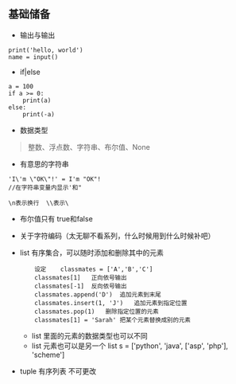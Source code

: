 ## 基础储备

* 输出与输出
```
print('hello, world')
name = input()
```

* if|else
```
a = 100
if a >= 0:
    print(a)
else:
    print(-a)
```

* 数据类型
>整数、浮点数、字符串、布尔值、None

* 有意思的字符串
```
'I\'m \"OK\"!' = I'm "OK"!
//在字符串变量内显示'和"
```
```
\n表示换行  \\表示\
```

* 布尔值只有 true和false


* 关于字符编码（太无聊不看系列，什么时候用到什么时候补吧）

* list 有序集合，可以随时添加和删除其中的元素
    ```
        设定    classmates = ['A','B','C']
        classmates[1]   正向依号输出
        classmates[-1]  反向依号输出
        classmates.append('D')  追加元素到末尾
        classmates.insert(1, 'J')   追加元素到指定位置
        classmates.pop(1)   删除指定位置的元素
        classmates[1] = 'Sarah' 把某个元素替换成别的元素
    ```
    * list 里面的元素的数据类型也可以不同
    * list 元素也可以是另一个 list
        s = ['python', 'java', ['asp', 'php'], 'scheme']

* tuple 有序列表 不可更改